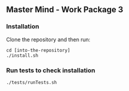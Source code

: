 ## Master Mind - Work Package 3

### Installation
Clone the repository and then run:

```
cd [into-the-repository]
./install.sh
```

### Run tests to check installation
```bash
./tests/runTests.sh
```